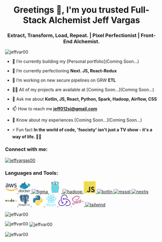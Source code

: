 <h1 align="center">Greetings 👋, I'm you trusted Full-Stack Alchemist Jeff Vargas</h1>
<h3 align="center">Extract, Transform, Load, Repeat. | Pixel Perfectionist | Front-End Alchemist.</h3>

<p align="left"> <img src="https://komarev.com/ghpvc/?username=jeffvar00&label=Profile%20views&color=0e75b6&style=flat" alt="jeffvar00" /> </p>

- 🔭 I’m currently building my [Personal portfolio](Coming Soon...)

- 🌱 I’m currently perfectioning **Next. JS, React-Redux**

- 👯 I’m working on new secure pipelines on GRW **ETL**

- 👨‍💻 All of my projects are available at [Coming Soon...](Coming Soon...)

- 💬 Ask me about **Kotlin, JS, React, Python, Spark, Hadoop, Airflow, CSS**

- 📫 How to reach me **jeff012si@gmail.com**

- 📄 Know about my experiences [Coming Soon...](Coming Soon...)

- ⚡ Fun fact **In the world of code, 'fsociety' isn't just a TV show - it's a way of life. 🎩🐇**

<h3 align="left">Connect with me:</h3>
<p align="left">
<a href="https://linkedin.com/in/jeffvargas00" target="blank"><img align="center" src="https://raw.githubusercontent.com/rahuldkjain/github-profile-readme-generator/master/src/images/icons/Social/linked-in-alt.svg" alt="jeffvargas00" height="30" width="40" /></a>
</p>

<h3 align="left">Languages and Tools:</h3>
<p align="left"> <a href="https://aws.amazon.com" target="_blank" rel="noreferrer"> <img src="https://raw.githubusercontent.com/devicons/devicon/master/icons/amazonwebservices/amazonwebservices-original-wordmark.svg" alt="aws" width="40" height="40"/> </a> <a href="https://www.docker.com/" target="_blank" rel="noreferrer"> <img src="https://raw.githubusercontent.com/devicons/devicon/master/icons/docker/docker-original-wordmark.svg" alt="docker" width="40" height="40"/> </a> <a href="https://www.figma.com/" target="_blank" rel="noreferrer"> <img src="https://www.vectorlogo.zone/logos/figma/figma-icon.svg" alt="figma" width="40" height="40"/> </a> <a href="https://golang.org" target="_blank" rel="noreferrer"> <img src="https://raw.githubusercontent.com/devicons/devicon/master/icons/go/go-original.svg" alt="go" width="40" height="40"/> </a> <a href="https://hadoop.apache.org/" target="_blank" rel="noreferrer"> <img src="https://www.vectorlogo.zone/logos/apache_hadoop/apache_hadoop-icon.svg" alt="hadoop" width="40" height="40"/> </a> <a href="https://developer.mozilla.org/en-US/docs/Web/JavaScript" target="_blank" rel="noreferrer"> <img src="https://raw.githubusercontent.com/devicons/devicon/master/icons/javascript/javascript-original.svg" alt="javascript" width="40" height="40"/> </a> <a href="https://kotlinlang.org" target="_blank" rel="noreferrer"> <img src="https://www.vectorlogo.zone/logos/kotlinlang/kotlinlang-icon.svg" alt="kotlin" width="40" height="40"/> </a> <a href="https://www.microsoft.com/en-us/sql-server" target="_blank" rel="noreferrer"> <img src="https://www.svgrepo.com/show/303229/microsoft-sql-server-logo.svg" alt="mssql" width="40" height="40"/> </a> <a href="https://nextjs.org/" target="_blank" rel="noreferrer"> <img src="https://cdn.worldvectorlogo.com/logos/nextjs-2.svg" alt="nextjs" width="40" height="40"/> </a> <a href="https://nodejs.org" target="_blank" rel="noreferrer"> <img src="https://raw.githubusercontent.com/devicons/devicon/master/icons/nodejs/nodejs-original-wordmark.svg" alt="nodejs" width="40" height="40"/> </a> <a href="https://www.postgresql.org" target="_blank" rel="noreferrer"> <img src="https://raw.githubusercontent.com/devicons/devicon/master/icons/postgresql/postgresql-original-wordmark.svg" alt="postgresql" width="40" height="40"/> </a> <a href="https://www.python.org" target="_blank" rel="noreferrer"> <img src="https://raw.githubusercontent.com/devicons/devicon/master/icons/python/python-original.svg" alt="python" width="40" height="40"/> </a> <a href="https://reactjs.org/" target="_blank" rel="noreferrer"> <img src="https://raw.githubusercontent.com/devicons/devicon/master/icons/react/react-original-wordmark.svg" alt="react" width="40" height="40"/> </a> <a href="https://redux.js.org" target="_blank" rel="noreferrer"> <img src="https://raw.githubusercontent.com/devicons/devicon/master/icons/redux/redux-original.svg" alt="redux" width="40" height="40"/> </a> <a href="https://sass-lang.com" target="_blank" rel="noreferrer"> <img src="https://raw.githubusercontent.com/devicons/devicon/master/icons/sass/sass-original.svg" alt="sass" width="40" height="40"/> </a> <a href="https://tailwindcss.com/" target="_blank" rel="noreferrer"> <img src="https://www.vectorlogo.zone/logos/tailwindcss/tailwindcss-icon.svg" alt="tailwind" width="40" height="40"/> </a> </p>

<p><img align="center" src="https://github-readme-stats.vercel.app/api/top-langs?username=jeffvar00&show_icons=true&locale=en&layout=compact" alt="jeffvar00" /></p>

<p><img align="left" src="https://github-readme-stats.vercel.app/api/top-langs?username=jeffvar00&show_icons=true&locale=en&layout=compact" alt="jeffvar00" /></p>

<p>&nbsp;<img align="center" src="https://github-readme-stats.vercel.app/api?username=jeffvar00&show_icons=true&locale=en" alt="jeffvar00" /></p>

<p><img align="center" src="https://github-readme-streak-stats.herokuapp.com/?user=jeffvar00&" alt="jeffvar00" /></p>

